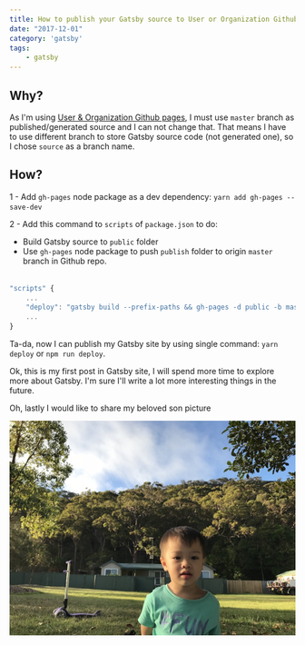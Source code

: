 ```yaml
---
title: How to publish your Gatsby source to User or Organization Github pages
date: "2017-12-01"
category: 'gatsby'
tags:
    - gatsby
---
```


## Why?

As I'm using [User & Organization Github pages](https://help.github.com/articles/user-organization-and-project-pages/), I must use `master` branch as published/generated source and I can not change that. That means I have to use different branch to store Gatsby source code (not generated one), so I chose `source` as a branch name.

## How?

1 - Add `gh-pages` node package as a dev dependency: `yarn add gh-pages --save-dev`

2 - Add this command to `scripts` of `package.json` to do:

- Build Gatsby source to `public` folder
- Use `gh-pages` node package to push `publish` folder to origin `master` branch in Github repo.

```js

"scripts" {
    ...
    "deploy": "gatsby build --prefix-paths && gh-pages -d public -b master",
    ...
}

```

Ta-da, now I can publish my Gatsby site by using single command: `yarn deploy` or `npm run deploy`.

Ok, this is my first post in Gatsby site, I will spend more time to explore more about Gatsby. I'm sure I'll write a lot more interesting things in the future.

Oh, lastly I would like to share my beloved son picture

![My son - MonMon](./mon-mon.jpg)
